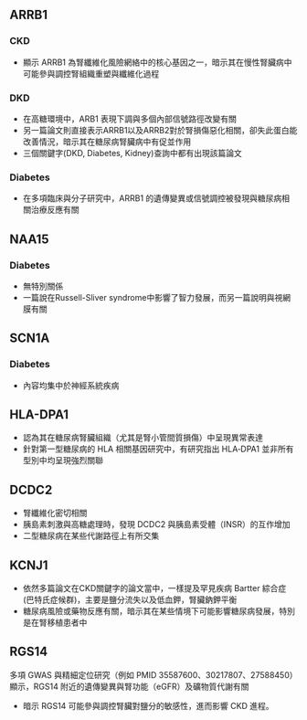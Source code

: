 ## ARRB1
### CKD
- 顯示 ARRB1 為腎纖維化風險網絡中的核心基因之一，暗示其在慢性腎臟病中可能參與調控腎組織重塑與纖維化過程
### DKD
- 在高糖環境中，ARB1 表現下調與多個內部信號路徑改變有關
- 另一篇論文則直接表示ARRB1以及ARRB2對於腎損傷惡化相關，卻失此蛋白能改善情況，暗示其在糖尿病腎臟病中有促並作用
- 三個關鍵字(DKD, Diabetes, Kidney)查詢中都有出現該篇論文
### Diabetes
- 在多項臨床與分子研究中，ARRB1 的遺傳變異或信號調控被發現與糖尿病相關治療反應有關
## NAA15
### Diabetes
- 無特別關係
- 一篇說在Russell-Sliver syndrome中影響了智力發展，而另一篇說明與視網膜有關
## SCN1A
### Diabetes
- 內容均集中於神經系統疾病
## HLA-DPA1
- 認為其在糖尿病腎臟組織（尤其是腎小管間質損傷）中呈現異常表達
- 針對第一型糖尿病的 HLA 相關基因研究中，有研究指出 HLA‐DPA1 並非所有型別中均呈現強烈關聯
## DCDC2
- 腎纖維化密切相關
- 胰島素刺激與高糖處理時，發現 DCDC2 與胰島素受體（INSR）的互作增加
- 二型糖尿病在某些代謝路徑上有所交集
## KCNJ1
- 依然多篇論文在CKD關鍵字的論文當中，一樣提及罕見疾病 Bartter 綜合症 (巴特氏症候群)，主要是鹽分流失以及低血鉀，腎臟鈉鉀平衡
- 糖尿病風險或藥物反應有關，暗示其在某些情境下可能影響糖尿病發展，特別是在腎移植患者中
## RGS14
多項 GWAS 與精細定位研究（例如 PMID 35587600、30217807、27588450）顯示，RGS14 附近的遺傳變異與腎功能（eGFR）及礦物質代謝有關
- 暗示 RGS14 可能參與調控腎臟對鹽分的敏感性，進而影響 CKD 進程。